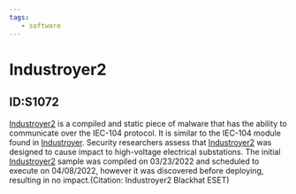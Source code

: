 ```yaml
---
tags:
   - software
---
```

# Industroyer2
## ID:S1072
[Industroyer2](/mitre/software/S1072) is a compiled and static piece of malware that has the ability to communicate over the IEC-104 protocol. It is similar to the IEC-104 module found in [Industroyer](/mitre/software/S0604). Security researchers assess that [Industroyer2](/mitre/software/S1072) was designed to cause impact to high-voltage electrical substations. The initial [Industroyer2](/mitre/software/S1072) sample was compiled on 03/23/2022 and scheduled to execute on 04/08/2022, however it was discovered before deploying, resulting in no impact.(Citation: Industroyer2 Blackhat ESET)
